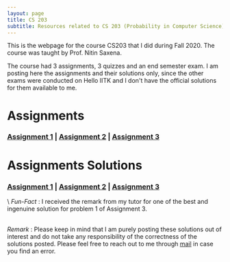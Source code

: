 ```yaml
---
layout: page
title: CS 203
subtitle: Resources related to CS 203 (Probability in Computer Science) can be found here
---
```


This is the webpage for the course CS203 that I did during Fall 2020. The course was taught by Prof. Nitin Saxena.   

The course had 3 assignments, 3 quizzes and an end semester exam. I am posting here the assignments and their solutions only, since the other exams were conducted on Hello IITK and I don't have the official solutions for them available to me. 

# Assignments
### [Assignment 1](/blog/iitk-resources/cs-203/1615111543_assgn-1.pdf) | [Assignment 2](/blog/iitk-resources/cs-203/1616596979_assgn-2_0.pdf) | [Assignment 3](/blog/iitk-resources/cs-203/1618043938_assgn-3.pdf) 

# Assignments Solutions
### [Assignment 1](/blog/iitk-resources/cs-203/191178_Assignment_1.pdf) | [Assignment 2](/blog/iitk-resources/cs-203/191178_Assignment_2.pdf) | [Assignment 3](/blog/iitk-resources/cs-203/191178_Assignment_3.pdf) 
\ 
_Fun-Fact_ : I received the remark from my tutor for one of the best and ingenuine solution for problem 1 of Assignment 3. 

\
_Remark_ : Please keep in mind that I am purely posting these solutions out of interest and do not take any responsibility of the correctness of the solutions posted. Please feel free to reach out to me through [mail](ygoswami@iitk.ac.in) in case you find an error.

